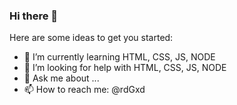 ### Hi there 👋

Here are some ideas to get you started:


- 🌱 I’m currently learning HTML, CSS, JS, NODE
- 🤔 I’m looking for help with HTML, CSS, JS, NODE
- 💬 Ask me about ...
- 📫 How to reach me: @rdGxd
